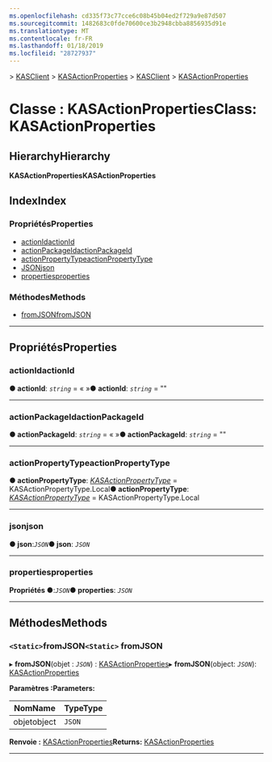 ```yaml
---
ms.openlocfilehash: cd335f73c77cce6c08b45b04ed2f729a9e87d507
ms.sourcegitcommit: 1482683c0fde70600ce3b2948cbba8856935d91e
ms.translationtype: MT
ms.contentlocale: fr-FR
ms.lasthandoff: 01/18/2019
ms.locfileid: "28727937"
---
```

<span data-ttu-id="aeefb-101">[](../README.md) > [KASClient](../modules/kasclient.md) > [KASActionProperties](../classes/kasclient.kasactionproperties.md)</span><span class="sxs-lookup"><span data-stu-id="aeefb-101">[](../README.md) > [KASClient](../modules/kasclient.md) > [KASActionProperties](../classes/kasclient.kasactionproperties.md)</span></span>

# <a name="class-kasactionproperties"></a><span data-ttu-id="aeefb-102">Classe : KASActionProperties</span><span class="sxs-lookup"><span data-stu-id="aeefb-102">Class: KASActionProperties</span></span>

## <a name="hierarchy"></a><span data-ttu-id="aeefb-103">Hierarchy</span><span class="sxs-lookup"><span data-stu-id="aeefb-103">Hierarchy</span></span>

<span data-ttu-id="aeefb-104">**KASActionProperties**</span><span class="sxs-lookup"><span data-stu-id="aeefb-104">**KASActionProperties**</span></span>

## <a name="index"></a><span data-ttu-id="aeefb-105">Index</span><span class="sxs-lookup"><span data-stu-id="aeefb-105">Index</span></span>

### <a name="properties"></a><span data-ttu-id="aeefb-106">Propriétés</span><span class="sxs-lookup"><span data-stu-id="aeefb-106">Properties</span></span>

* [<span data-ttu-id="aeefb-107">actionId</span><span class="sxs-lookup"><span data-stu-id="aeefb-107">actionId</span></span>](kasclient.kasactionproperties.md#actionid)
* [<span data-ttu-id="aeefb-108">actionPackageId</span><span class="sxs-lookup"><span data-stu-id="aeefb-108">actionPackageId</span></span>](kasclient.kasactionproperties.md#actionpackageid)
* [<span data-ttu-id="aeefb-109">actionPropertyType</span><span class="sxs-lookup"><span data-stu-id="aeefb-109">actionPropertyType</span></span>](kasclient.kasactionproperties.md#actionpropertytype)
* [<span data-ttu-id="aeefb-110">JSON</span><span class="sxs-lookup"><span data-stu-id="aeefb-110">json</span></span>](kasclient.kasactionproperties.md#json)
* [<span data-ttu-id="aeefb-111">properties</span><span class="sxs-lookup"><span data-stu-id="aeefb-111">properties</span></span>](kasclient.kasactionproperties.md#properties)
### <a name="methods"></a><span data-ttu-id="aeefb-112">Méthodes</span><span class="sxs-lookup"><span data-stu-id="aeefb-112">Methods</span></span>

* [<span data-ttu-id="aeefb-113">fromJSON</span><span class="sxs-lookup"><span data-stu-id="aeefb-113">fromJSON</span></span>](kasclient.kasactionproperties.md#fromjson)

---

## <a name="properties"></a><span data-ttu-id="aeefb-114">Propriétés</span><span class="sxs-lookup"><span data-stu-id="aeefb-114">Properties</span></span>

<a id="actionid"></a>

###  <a name="actionid"></a><span data-ttu-id="aeefb-115">actionId</span><span class="sxs-lookup"><span data-stu-id="aeefb-115">actionId</span></span>

<span data-ttu-id="aeefb-116">**● actionId**: *`string`* = « »</span><span class="sxs-lookup"><span data-stu-id="aeefb-116">**● actionId**: *`string`* = ""</span></span>

___

<a id="actionpackageid"></a>

###  <a name="actionpackageid"></a><span data-ttu-id="aeefb-117">actionPackageId</span><span class="sxs-lookup"><span data-stu-id="aeefb-117">actionPackageId</span></span>

<span data-ttu-id="aeefb-118">**● actionPackageId**: *`string`* = « »</span><span class="sxs-lookup"><span data-stu-id="aeefb-118">**● actionPackageId**: *`string`* = ""</span></span>

___

<a id="actionpropertytype"></a>

###  <a name="actionpropertytype"></a><span data-ttu-id="aeefb-119">actionPropertyType</span><span class="sxs-lookup"><span data-stu-id="aeefb-119">actionPropertyType</span></span>

<span data-ttu-id="aeefb-120">**● actionPropertyType**: *[KASActionPropertyType](../enums/kasclient.kasactionpropertytype.md)* = KASActionPropertyType.Local</span><span class="sxs-lookup"><span data-stu-id="aeefb-120">**● actionPropertyType**: *[KASActionPropertyType](../enums/kasclient.kasactionpropertytype.md)* =  KASActionPropertyType.Local</span></span>

___

<a id="json"></a>

###  <a name="json"></a><span data-ttu-id="aeefb-121">json</span><span class="sxs-lookup"><span data-stu-id="aeefb-121">json</span></span>

<span data-ttu-id="aeefb-122">**● json**:*`JSON`*</span><span class="sxs-lookup"><span data-stu-id="aeefb-122">**● json**: *`JSON`*</span></span>

___

<a id="properties"></a>

###  <a name="properties"></a><span data-ttu-id="aeefb-123">properties</span><span class="sxs-lookup"><span data-stu-id="aeefb-123">properties</span></span>

<span data-ttu-id="aeefb-124">**Propriétés ●**:*`JSON`*</span><span class="sxs-lookup"><span data-stu-id="aeefb-124">**● properties**: *`JSON`*</span></span>

___

## <a name="methods"></a><span data-ttu-id="aeefb-125">Méthodes</span><span class="sxs-lookup"><span data-stu-id="aeefb-125">Methods</span></span>

<a id="fromjson"></a>

### <a name="static-fromjson"></a><span data-ttu-id="aeefb-126">`<Static>`fromJSON</span><span class="sxs-lookup"><span data-stu-id="aeefb-126">`<Static>` fromJSON</span></span>

<span data-ttu-id="aeefb-127">▸ **fromJSON**(objet : *`JSON`*) : [KASActionProperties](kasclient.kasactionproperties.md)</span><span class="sxs-lookup"><span data-stu-id="aeefb-127">▸ **fromJSON**(object: *`JSON`*): [KASActionProperties](kasclient.kasactionproperties.md)</span></span>

<span data-ttu-id="aeefb-128">**Paramètres :**</span><span class="sxs-lookup"><span data-stu-id="aeefb-128">**Parameters:**</span></span>

| <span data-ttu-id="aeefb-129">Nom</span><span class="sxs-lookup"><span data-stu-id="aeefb-129">Name</span></span> | <span data-ttu-id="aeefb-130">Type</span><span class="sxs-lookup"><span data-stu-id="aeefb-130">Type</span></span> |
| ------ | ------ |
| <span data-ttu-id="aeefb-131">objet</span><span class="sxs-lookup"><span data-stu-id="aeefb-131">object</span></span> | `JSON` |

<span data-ttu-id="aeefb-132">**Renvoie :** [KASActionProperties](kasclient.kasactionproperties.md)</span><span class="sxs-lookup"><span data-stu-id="aeefb-132">**Returns:** [KASActionProperties](kasclient.kasactionproperties.md)</span></span>

___

